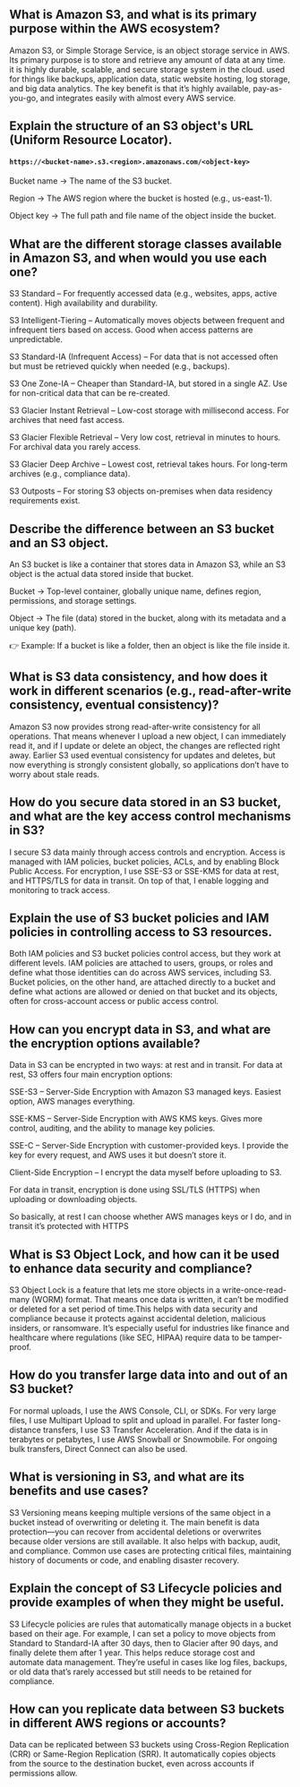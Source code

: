 ##  What is Amazon S3, and what is its primary purpose within the AWS ecosystem?
Amazon S3, or Simple Storage Service, is an object storage service in AWS. Its primary purpose is to store and retrieve any amount of data at any time. it is highly durable, scalable, and secure storage system in the cloud. used for things like backups, application data, static website hosting, log storage, and big data analytics. The key benefit is that it’s highly available, pay-as-you-go, and integrates easily with almost every AWS service.

##  Explain the structure of an S3 object's URL (Uniform Resource Locator).
#### `https://<bucket-name>.s3.<region>.amazonaws.com/<object-key>`
Bucket name → The name of the S3 bucket.

Region → The AWS region where the bucket is hosted (e.g., us-east-1).

Object key → The full path and file name of the object inside the bucket.

##  What are the different storage classes available in Amazon S3, and when would you use each one?
S3 Standard – For frequently accessed data (e.g., websites, apps, active content). High availability and durability.

S3 Intelligent-Tiering – Automatically moves objects between frequent and infrequent tiers based on access. Good when access patterns are unpredictable.

S3 Standard-IA (Infrequent Access) – For data that is not accessed often but must be retrieved quickly when needed (e.g., backups).

S3 One Zone-IA – Cheaper than Standard-IA, but stored in a single AZ. Use for non-critical data that can be re-created.

S3 Glacier Instant Retrieval – Low-cost storage with millisecond access. For archives that need fast access.

S3 Glacier Flexible Retrieval – Very low cost, retrieval in minutes to hours. For archival data you rarely access.

S3 Glacier Deep Archive – Lowest cost, retrieval takes hours. For long-term archives (e.g., compliance data).

S3 Outposts – For storing S3 objects on-premises when data residency requirements exist.

##  Describe the difference between an S3 bucket and an S3 object.
An S3 bucket is like a container that stores data in Amazon S3, while an S3 object is the actual data stored inside that bucket.

Bucket → Top-level container, globally unique name, defines region, permissions, and storage settings.

Object → The file (data) stored in the bucket, along with its metadata and a unique key (path).

👉 Example: If a bucket is like a folder, then an object is like the file inside it.

##  What is S3 data consistency, and how does it work in different scenarios (e.g., read-after-write consistency, eventual consistency)?
Amazon S3 now provides strong read-after-write consistency for all operations. That means whenever I upload a new object, I can immediately read it, and if I update or delete an object, the changes are reflected right away. Earlier S3 used eventual consistency for updates and deletes, but now everything is strongly consistent globally, so applications don’t have to worry about stale reads.

##  How do you secure data stored in an S3 bucket, and what are the key access control mechanisms in S3?
I secure S3 data mainly through access controls and encryption. Access is managed with IAM policies, bucket policies, ACLs, and by enabling Block Public Access. For encryption, I use SSE-S3 or SSE-KMS for data at rest, and HTTPS/TLS for data in transit. On top of that, I enable logging and monitoring to track access.

##  Explain the use of S3 bucket policies and IAM policies in controlling access to S3 resources.
Both IAM policies and S3 bucket policies control access, but they work at different levels. IAM policies are attached to users, groups, or roles and define what those identities can do across AWS services, including S3. Bucket policies, on the other hand, are attached directly to a bucket and define what actions are allowed or denied on that bucket and its objects, often for cross-account access or public access control.

##  How can you encrypt data in S3, and what are the encryption options available?
Data in S3 can be encrypted in two ways: at rest and in transit.
For data at rest, S3 offers four main encryption options:

SSE-S3 – Server-Side Encryption with Amazon S3 managed keys. Easiest option, AWS manages everything.

SSE-KMS – Server-Side Encryption with AWS KMS keys. Gives more control, auditing, and the ability to manage key policies.

SSE-C – Server-Side Encryption with customer-provided keys. I provide the key for every request, and AWS uses it but doesn’t store it.

Client-Side Encryption – I encrypt the data myself before uploading to S3.

For data in transit, encryption is done using SSL/TLS (HTTPS) when uploading or downloading objects.

So basically, at rest I can choose whether AWS manages keys or I do, and in transit it’s protected with HTTPS

##  What is S3 Object Lock, and how can it be used to enhance data security and compliance?
S3 Object Lock is a feature that lets me store objects in a write-once-read-many (WORM) format. That means once data is written, it can’t be modified or deleted for a set period of time.This helps with data security and compliance because it protects against accidental deletion, malicious insiders, or ransomware. It’s especially useful for industries like finance and healthcare where regulations (like SEC, HIPAA) require data to be tamper-proof.

##  How do you transfer large data into and out of an S3 bucket?  
For normal uploads, I use the AWS Console, CLI, or SDKs. For very large files, I use Multipart Upload to split and upload in parallel. For faster long-distance transfers, I use S3 Transfer Acceleration. And if the data is in terabytes or petabytes, I use AWS Snowball or Snowmobile. For ongoing bulk transfers, Direct Connect can also be used.

##  What is versioning in S3, and what are its benefits and use cases?
S3 Versioning means keeping multiple versions of the same object in a bucket instead of overwriting or deleting it. The main benefit is data protection—you can recover from accidental deletions or overwrites because older versions are still available. It also helps with backup, audit, and compliance. Common use cases are protecting critical files, maintaining history of documents or code, and enabling disaster recovery.

##  Explain the concept of S3 Lifecycle policies and provide examples of when they might be useful.
S3 Lifecycle policies are rules that automatically manage objects in a bucket based on their age. For example, I can set a policy to move objects from Standard to Standard-IA after 30 days, then to Glacier after 90 days, and finally delete them after 1 year. This helps reduce storage cost and automate data management. They’re useful in cases like log files, backups, or old data that’s rarely accessed but still needs to be retained for compliance.

##  How can you replicate data between S3 buckets in different AWS regions or accounts?
Data can be replicated between S3 buckets using Cross-Region Replication (CRR) or Same-Region Replication (SRR). It automatically copies objects from the source to the destination bucket, even across accounts if permissions allow.
